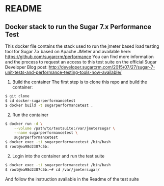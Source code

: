 README
=============

Docker stack to run the Sugar 7.x Performance Test
------------------
This docker file contains the stack used to run the jmeter based load testing tool for Sugar 7.x based on Apache JMeter and available here: https://github.com/sugarcrm/performance
You can find more information and the process to request an access to this test suite on the official Sugar Developer Blog post: http://developer.sugarcrm.com/2015/07/27/sugar-7-unit-tests-and-performance-testing-tools-now-available/

1. Build the container
The first step is to clone this repo and build the container:
```sh
$ git clone
$ cd docker-sugarperformancetest
$ docker build -t sugarperformancetest .
```

2. Run the container
```sh
$ docker run -d \
    --volume /path/to/testsuite:/var/jmetersugar \
    --name sugarperformancetest \
    sugarperformancetest
$ docker exec -ti sugarperformancetest /bin/bash
$ root@ea98d2387c5b:
```

2. Login into the container and run the test suite
```sh
$ docker exec -ti sugarperformancetest /bin/bash
$ root@ea98d2387c5b:~# cd /var/jmetersugar/
```
And follow the instruction available in the Readme of the test suite